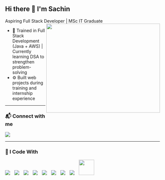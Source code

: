 ## Hi there 👋 I'm Sachin  
Aspiring Full Stack Developer | MSc IT Graduate  
<img align="right" width="370" height="290" src="https://i.pinimg.com/originals/47/f0/34/47f0342cec72b800463bf003eac1257e.gif">

- 🌱 Trained in Full Stack Development (Java + AWS) | Currently learning DSA to strengthen problem-solving  
- ⚙️ Built web projects during training and internship experience  

---

### 📬 Connect with me  
[<img src="https://img.shields.io/badge/LinkedIn-0077B5?style=for-the-badge&logo=linkedin&logoColor=white" />](https://www.linkedin.com/in/sachin153/)

---

### 🚀 I Code With  

<p align="left">
  <img src="https://img.icons8.com/color/48/000000/html-5.png" style="margin-right:10px;" />
  <img src="https://img.icons8.com/color/48/000000/css3.png" style="margin-right:10px;" />
  <img src="https://img.icons8.com/color/48/000000/bootstrap.png" style="margin-right:10px;" />
  <img src="https://img.icons8.com/color/48/000000/javascript.png" style="margin-right:10px;" />
  <img src="https://img.icons8.com/color/48/000000/react-native.png" style="margin-right:10px;" />
  <img src="https://img.icons8.com/color/48/000000/java-coffee-cup-logo.png" style="margin-right:10px;" />
  <img src="https://img.icons8.com/color/48/000000/spring-logo.png" style="margin-right:10px;" />
  <img src="https://img.icons8.com/color/48/000000/mysql-logo.png" style="margin-right:10px;" />
  <img height="50" src="https://img.icons8.com/color/48/000000/amazon-web-services.png"style="margin-right:10px;"/>

</p>




